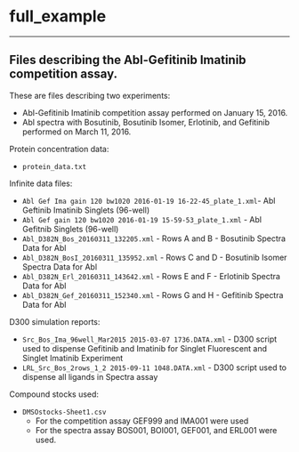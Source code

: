 # full_example

----
## Files describing the Abl-Gefitinib Imatinib competition assay.

These are files describing two experiments:

* Abl-Gefitinib Imatinib competition assay performed on January 15, 2016.
* Abl spectra with Bosutinib, Bosutinib Isomer, Erlotinib, and Gefitinib performed on March 11, 2016.

Protein concentration data:

* `protein_data.txt`

Infinite data files:

* `Abl Gef Ima gain 120 bw1020 2016-01-19 16-22-45_plate_1.xml`- Abl Geftinib Imatinib Singlets (96-well)
* `Abl Gef gain 120 bw1020 2016-01-19 15-59-53_plate_1.xml` - Abl Gefitnib Singlets (96-well)
* `Abl_D382N_Bos_20160311_132205.xml` - Rows A and B - Bosutinib Spectra Data for Abl
* `Abl_D382N_BosI_20160311_135952.xml` - Rows C and D - Bosutinib Isomer Spectra Data for Abl
* `Abl_D382N_Erl_20160311_143642.xml` - Rows E and F - Erlotinib Spectra Data for Abl
* `Abl_D382N_Gef_20160311_152340.xml` - Rows G and H - Gefitinib Spectra Data for Abl

D300 simulation reports:

* `Src_Bos_Ima_96well_Mar2015 2015-03-07 1736.DATA.xml` - D300 script used to dispense Gefitinib and Imatinib for Singlet Fluorescent and Singlet Imatinib Experiment
* `LRL_Src_Bos_2rows_1_2 2015-09-11 1048.DATA.xml` - D300 script used to dispense all ligands in Spectra assay

Compound stocks used:

* `DMSOstocks-Sheet1.csv`
   * For the competition assay GEF999 and IMA001 were used
   * For the spectra assay BOS001, BOI001, GEF001, and ERL001 were used.


